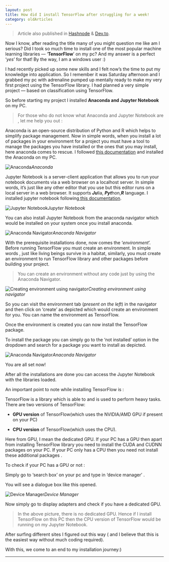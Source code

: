 ```yaml
---
layout: post 
title: How did I install TensorFlow after struggling for a week!
category: oldArticles
---
```


> Article also published in [Hashnode](https://surajv.hashnode.dev/) & [Dev.to](https://dev.to/surajv).

Now I know, after reading the title many of you might question me like am I serious? Did I took so much time to install one of the most popular machine learning libraries — ‘**TensorFlow**’ on my pc? And my answer is a perfect ‘*yes*’ for that! By the way, I am a windows user :)

I had recently picked up some new skills and I felt now’s the time to put my knowledge into application. So I remember it was Saturday afternoon and I grabbed my pc with adrenaline pumped up mentally ready to make my very first project using the TensorFlow library. I had planned a very simple project — based on classification using TensorFlow.

So before starting my project I installed **Anaconda and Jupyter Notebook** on my PC.
> For those who do not know what Anaconda and Jupyter Notebook are , let me help you out :

Anaconda is an open-source distribution of Python and R which helps to simplify package management. Now in simple words, when you install a lot of packages in your environment for a project you must have a tool to manage the packages you have installed or the ones that you may install, here anaconda comes to rescue. I followed [this documentation](https://docs.anaconda.com/anaconda/install/windows/) and installed the Anaconda on my PC.

![Anaconda](https://cdn-images-1.medium.com/max/2000/1*ZbchH6IYt9FPYwVYUrGOuw.jpeg)*Anaconda*

Jupyter Notebook is a server-client application that allows you to run your notebook documents via a web browser on a localhost server. In simple words, it’s just like any other editor that you use but this editor runs on a local server in a web browser. It supports ***Ju***lia, ***Pyt***hon,***R*** language. I installed jupyter notebook following[ this documentation](https://jupyter.readthedocs.io/en/latest/install.html).

![Jupyter Notebook](https://cdn-images-1.medium.com/max/2000/1*Kd5n8xCT8HQ_Myb0_Ure4A.jpeg)*Jupyter Notebook*

You can also install Jupyter Notebook from the anaconda navigator which would be installed on your system once you install anaconda.

![Anaconda Navigator](https://cdn-images-1.medium.com/max/3836/1*5ROHwZtz8QGnstTZYS7ZcA.jpeg)*Anaconda Navigator*

With the prerequisite installations done, now comes the ‘*environment*’. Before running TensorFlow you must create an environment. In simple words , just like living beings survive in a habitat, similarly, you must create an environment to run TensorFlow library and other packages before building your project.
>You can create an environment without any code just by using the Anaconda Navigator.

![Creating environment using navigator](https://cdn-images-1.medium.com/max/3840/1*7n2WZZKR1wtQryiuImnNtw.jpeg)*Creating environment using navigator*

So you can visit the environment tab (*present on the left*) in the navigator and then click on ‘create’ as depicted which would create an environment for you. You can name the environment as TensorFlow.

Once the environment is created you can now install the TensorFlow package.

To install the package you can simply go to the ‘not installed’ option in the dropdown and search for a package you want to install as depicted.

![Anaconda Navigator](https://cdn-images-1.medium.com/max/3834/1*pRDMuXPaJpFVDodRdzPElQ.jpeg)*Anaconda Navigator*

You are all set now!

After all the installations are done you can access the Jupyter Notebook with the libraries loaded.

An important point to note while installing TensorFlow is :

TensorFlow is a library which is able to and is used to perform heavy tasks. There are two versions of TensorFlow:

* **GPU version** of TensorFlow(which uses the NVIDIA/AMD GPU if present on your PC)

* **CPU version** of TensorFlow(which uses the CPU).

Here from GPU, I mean the dedicated GPU. If your PC has a GPU then apart from installing TensorFlow library you need to install the CUDA and CUDNN packages on your PC. If your PC only has a CPU then you need not install these additional packages .

To check if your PC has a GPU or not :

Simply go to ‘search box’ on your pc and type in ‘device manager’ .

You will see a dialogue box like this opened.

![Device Manager](https://cdn-images-1.medium.com/max/2328/1*9oVWgWRaRuQ0fdu2JEi_4A.jpeg)*Device Manager*

Now simply go to display adapters and check if you have a dedicated GPU.
> In the above picture, there is no dedicated GPU. Hence if I install TensorFlow on this PC then the CPU version of TensorFlow would be running on my Jupyter Notebook.

After surfing different sites I figured out this way ( and I believe that this is the easiest way without much coding required).

With this, we come to an end to my installation journey:)

------------------------
